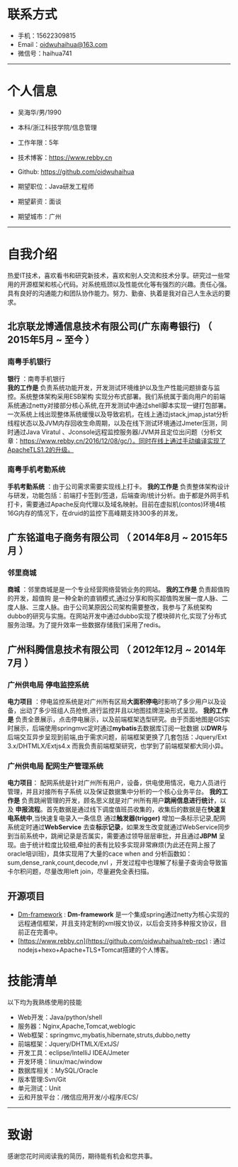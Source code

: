 


# 联系方式

- 手机：15622309815
- Email：oidwuhaihua@163.com
- 微信号：haihua741

---
# 个人信息

 - 吴海华/男/1990
 - 本科/浙江科技学院/信息管理
 - 工作年限：5年
 - 技术博客：https://www.rebby.cn
 - Github: https://github.com/oidwuhaihua
 
 - 期望职位：Java研发工程师
 - 期望薪资：面谈
 - 期望城市：广州

---

# 自我介绍
 热爱IT技术，喜欢看书和研究新技术，喜欢和别人交流和技术分享。研究过一些常用的开源框架和核心代码。对系统瓶颈以及性能优化等有强烈的兴趣。责任心强。具有良好的沟通能力和团队协作能力。努力、勤奋、执着是我对自己人生永远的要求。



## 北京联龙博通信息技术有限公司(广东南粤银行) （ 2015年5月 ~ 至今 ）

### 南粤手机银行
**银行** ：南粤手机银行<br/>
**我的工作是** 负责系统功能开发，开发测试环境维护以及生产性能问题排查与监控。系统整体架构采用ESB架构 实现分布式部署。我们系统属于面向用户的前端系统通过netty对接部分核心系统,在开发测试中通过shell脚本实现一键打包部署。一次系统上线出现整体系统缓慢以及导致宕机，在线上通过jstack,jmap,jstat分析线程状态以及JVM内存回收生命周期，以及在线下测试环境通过Jmeter压测，同时通过Java Viratul 、Jconsole远程监控服务器/JVM并且定位出问题（分析文章：https://www.rebby.cn/2016/12/08/gc/）。同时在线上通过手动编译实现了ApacheTLS1.2的升级。




### 南粤手机考勤系统
**手机考勤系统** ：由于公司需求需要实现线上打卡。
**我的工作是** 负责整体架构设计与研发，功能包括：前端打卡签到/签退，后端查询/统计分析。由于都是外网手机打卡，需要通过Apache反向代理以及域名映射。目前在虚拟机(contos)环境4核16G内存的情况下，在druid的监控下高峰期支持300多的并发。



## 广东铭道电子商务有限公司 （ 2014年8月 ~ 2015年5月 ）

### 邻里商城
**商城** ：邻里商城是是一个专业经营网络营销业务的网站。
**我的工作是** 负责超值购的开发，超值购 是一种全新的直销模式,通过分享和购买超值购发展一度人脉、二度人脉、三度人脉。由于公司某原因公司架构需要整改，我参与了系统架构dubbo的研究与实施。在网站开发中通过dubbo实现了模块碎片化,实现了分布式服务治理。为了提升效率一些数据存储我们采用了redis。



## 广州科腾信息技术有限公司  （ 2012年12月 ~ 2014年7月 ）

### 广州供电局 停电监控系统
**电力项目** ：停电监控系统是对广州所有区局**大面积停电**时影响了多少用户以及设备，出动了多少班组人员抢修,进行监控并且以地图挂牌渲染形式呈现。
**我的工作是** 负责全景展示，点击停电展示，以及前端框架选型研究。由于页面地图是GIS实时展示，后端使用springmvc定时通过**mybatis**去数据库订阅一批数据 以**DWR**与后端交互异步呈现到前端,由于需求问题，前端框架更换了几套包括：Jquery/Ext 3.x/DHTMLX/Extjs4.x 而我负责前端框架研究，也学到了前端框架都大同小异。


### 广州供电局 配网生产管理系统
**电力项目**： 配网系统是针对广州所有用户，设备，供电使用情况，电力人员进行管理，并且对接所有子系统 以及保证数据集中分析的一个核心业务平台。
**我的工作是** 负责跳闸管理的开发，顾名思义就是对广州所有用户**跳闸信息进行统计**，以及 **申报流程**。首先数据是通过线下调度值班员收集的，收集后的数据是在**快速复电系统中**,当快速复电录入一条信息 通过**触发器(trigger)** 增加一条标示记录,配网系统定时通过**WebService** 去查**标示记录**，如果发生改变就通过WebService同步到当前系统中，跳闸记录是否属实，需要通过领导层层审批，并且通过**JBPM** 呈现。由于统计粒度比较细,牵扯的表有比较多实现非常麻烦(为此还在网上报了oracle培训班)，具体实现用了大量的cace when and 分析函数如：sum,dense_rank,count,decode,nvl ，开发过程中也理解了标量子查询会导致笛卡尔积问题，尽量改用left join，尽量避免全表扫描。


## 开源项目

 - [Dm-framework](https://github.com/oidwuhaihua/reb-rpc) : **Dm-framework** 是一个集成spring通过netty为核心实现的远程通信框架，并且支持定制的xml报文协议，以后会支持多种报文协议，目前正在完善中。
 - [https://www.rebby.cn](https://github.com/oidwuhaihua/reb-rpc) : 通过 nodejs+hexo+Apache+TLS+Tomcat搭建的个人博客。


# 技能清单

以下均为我熟练使用的技能

- Web开发：Java/python/shell
- 服务器：Nginx,Apache,Tomcat,weblogic
- Web框架：springmvc,mybatis,hibernate,struts,dubbo,netty
- 前端框架：Jquery/DHTMLX/ExtJS/
- 开发工具：eclipse/IntelliJ IDEA/Jmeter
- 开发环境：linux/mac/window
- 数据库相关：MySQL/Oracle
- 版本管理:Svn/Git
- 单元测试：Unit
- 云和开放平台：/微信应用开发/小程序/ECS/


---

# 致谢
感谢您花时间阅读我的简历，期待能有机会和您共事。
